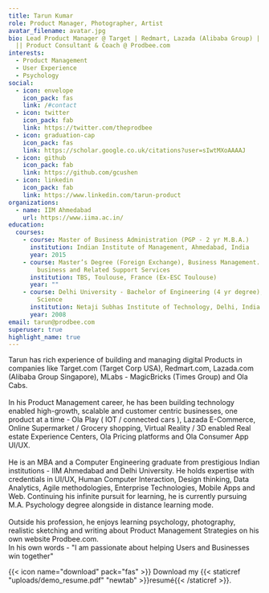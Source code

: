 ```yaml
---
title: Tarun Kumar
role: Product Manager, Photographer, Artist
avatar_filename: avatar.jpg
bio: Lead Product Manager @ Target | Redmart, Lazada (Alibaba Group) | Ola Cabs
  || Product Consultant & Coach @ Prodbee.com
interests:
  - Product Management
  - User Experience
  - Psychology
social:
  - icon: envelope
    icon_pack: fas
    link: /#contact
  - icon: twitter
    icon_pack: fab
    link: https://twitter.com/theprodbee
  - icon: graduation-cap
    icon_pack: fas
    link: https://scholar.google.co.uk/citations?user=sIwtMXoAAAAJ
  - icon: github
    icon_pack: fab
    link: https://github.com/gcushen
  - icon: linkedin
    icon_pack: fab
    link: https://www.linkedin.com/tarun-product
organizations:
  - name: IIM Ahmedabad
    url: https://www.iima.ac.in/
education:
  courses:
    - course: Master of Business Administration (PGP - 2 yr M.B.A.)
      institution: Indian Institute of Management, Ahmedabad, India
      year: 2015
    - course: Master’s Degree (Foreign Exchange), Business Management. - Aviation
        business and Related Support Services
      institution: TBS, Toulouse, France (Ex-ESC Toulouse)
      year: ""
    - course: Delhi University - Bachelor of Engineering (4 yr degree), Computer
        Science
      institution: Netaji Subhas Institute of Technology, Delhi, India
      year: 2008
email: tarun@prodbee.com
superuser: true
highlight_name: true
---
```

Tarun has rich experience of building and managing digital Products in companies like Target.com (Target Corp USA), Redmart.com, Lazada.com (Alibaba Group Singapore), MLabs - MagicBricks (Times Group) and Ola Cabs.\
\
In his Product Management career, he has been building technology enabled high-growth, scalable and customer centric businesses, one product at a time - Ola Play ( IOT / connected cars ), Lazada E-Commerce, Online Supermarket / Grocery shopping, Virtual Reality / 3D enabled Real estate Experience Centers, Ola Pricing platforms and Ola Consumer App UI/UX.\
\
He is an MBA and a Computer Engineering graduate from prestigious Indian institutions - IIM Ahmedabad and Delhi University. He holds expertise with credentials in UI/UX, Human Computer Interaction, Design thinking, Data Analytics, Agile methodologies, Enterprise Technologies, Mobile Apps and Web. Continuing his infinite pursuit for learning, he is currently pursuing M.A. Psychology degree alongside in distance learning mode.\
\
Outside his profession, he enjoys learning psychology, photography, realistic sketching and writing about Product Management Strategies on his own website Prodbee.com.\
In his own words - "I am passionate about helping Users and Businesses win together"

{{< icon name="download" pack="fas" >}} Download my {{< staticref "uploads/demo_resume.pdf" "newtab" >}}resumé{{< /staticref >}}.